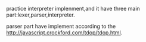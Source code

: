 practice interpreter implenment,and it have three main part:lexer,parser,interpreter.

parser part have implement according to the http://javascript.crockford.com/tdop/tdop.html.
